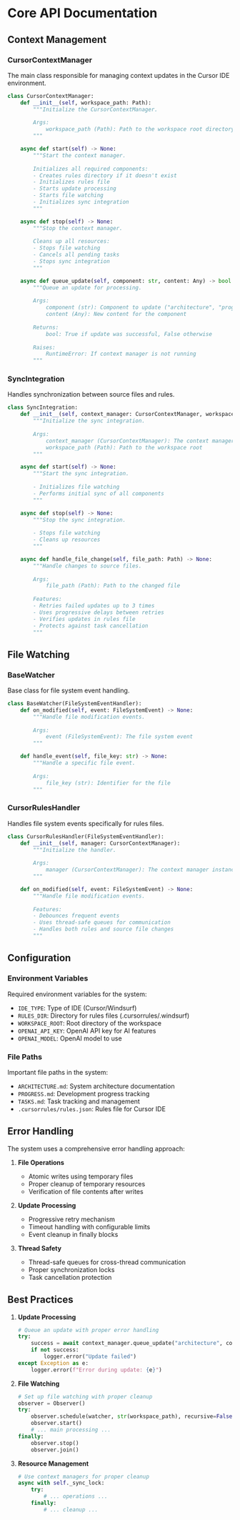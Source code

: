 # Core API Documentation

## Context Management

### CursorContextManager

The main class responsible for managing context updates in the Cursor IDE environment.

```python
class CursorContextManager:
    def __init__(self, workspace_path: Path):
        """Initialize the CursorContextManager.
        
        Args:
            workspace_path (Path): Path to the workspace root directory
        """

    async def start(self) -> None:
        """Start the context manager.
        
        Initializes all required components:
        - Creates rules directory if it doesn't exist
        - Initializes rules file
        - Starts update processing
        - Starts file watching
        - Initializes sync integration
        """

    async def stop(self) -> None:
        """Stop the context manager.
        
        Cleans up all resources:
        - Stops file watching
        - Cancels all pending tasks
        - Stops sync integration
        """

    async def queue_update(self, component: str, content: Any) -> bool:
        """Queue an update for processing.
        
        Args:
            component (str): Component to update ("architecture", "progress", "tasks")
            content (Any): New content for the component
            
        Returns:
            bool: True if update was successful, False otherwise
            
        Raises:
            RuntimeError: If context manager is not running
        """
```

### SyncIntegration

Handles synchronization between source files and rules.

```python
class SyncIntegration:
    def __init__(self, context_manager: CursorContextManager, workspace_path: Path):
        """Initialize the sync integration.
        
        Args:
            context_manager (CursorContextManager): The context manager instance
            workspace_path (Path): Path to the workspace root
        """

    async def start(self) -> None:
        """Start the sync integration.
        
        - Initializes file watching
        - Performs initial sync of all components
        """

    async def stop(self) -> None:
        """Stop the sync integration.
        
        - Stops file watching
        - Cleans up resources
        """

    async def handle_file_change(self, file_path: Path) -> None:
        """Handle changes to source files.
        
        Args:
            file_path (Path): Path to the changed file
            
        Features:
        - Retries failed updates up to 3 times
        - Uses progressive delays between retries
        - Verifies updates in rules file
        - Protects against task cancellation
        """
```

## File Watching

### BaseWatcher

Base class for file system event handling.

```python
class BaseWatcher(FileSystemEventHandler):
    def on_modified(self, event: FileSystemEvent) -> None:
        """Handle file modification events.
        
        Args:
            event (FileSystemEvent): The file system event
        """

    def handle_event(self, file_key: str) -> None:
        """Handle a specific file event.
        
        Args:
            file_key (str): Identifier for the file
        """
```

### CursorRulesHandler

Handles file system events specifically for rules files.

```python
class CursorRulesHandler(FileSystemEventHandler):
    def __init__(self, manager: CursorContextManager):
        """Initialize the handler.
        
        Args:
            manager (CursorContextManager): The context manager instance
        """

    def on_modified(self, event: FileSystemEvent) -> None:
        """Handle file modification events.
        
        Features:
        - Debounces frequent events
        - Uses thread-safe queues for communication
        - Handles both rules and source file changes
        """
```

## Configuration

### Environment Variables

Required environment variables for the system:

- `IDE_TYPE`: Type of IDE (Cursor/Windsurf)
- `RULES_DIR`: Directory for rules files (.cursorrules/.windsurf)
- `WORKSPACE_ROOT`: Root directory of the workspace
- `OPENAI_API_KEY`: OpenAI API key for AI features
- `OPENAI_MODEL`: OpenAI model to use

### File Paths

Important file paths in the system:

- `ARCHITECTURE.md`: System architecture documentation
- `PROGRESS.md`: Development progress tracking
- `TASKS.md`: Task tracking and management
- `.cursorrules/rules.json`: Rules file for Cursor IDE

## Error Handling

The system uses a comprehensive error handling approach:

1. **File Operations**
   - Atomic writes using temporary files
   - Proper cleanup of temporary resources
   - Verification of file contents after writes

2. **Update Processing**
   - Progressive retry mechanism
   - Timeout handling with configurable limits
   - Event cleanup in finally blocks

3. **Thread Safety**
   - Thread-safe queues for cross-thread communication
   - Proper synchronization locks
   - Task cancellation protection

## Best Practices

1. **Update Processing**
   ```python
   # Queue an update with proper error handling
   try:
       success = await context_manager.queue_update("architecture", content)
       if not success:
           logger.error("Update failed")
   except Exception as e:
       logger.error(f"Error during update: {e}")
   ```

2. **File Watching**
   ```python
   # Set up file watching with proper cleanup
   observer = Observer()
   try:
       observer.schedule(watcher, str(workspace_path), recursive=False)
       observer.start()
       # ... main processing ...
   finally:
       observer.stop()
       observer.join()
   ```

3. **Resource Management**
   ```python
   # Use context managers for proper cleanup
   async with self._sync_lock:
       try:
           # ... operations ...
       finally:
           # ... cleanup ...
   ``` 